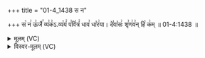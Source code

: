 +++
title = "01-4_1438 स न"

+++
स꣡ न꣢ ऊ꣣र्जे꣢ व्य꣣क꣣ऽ.व्य꣡यं꣢ प꣣वि꣡त्रं꣢ धाव꣣ धा꣡र꣢या। दे꣣वा꣡सः꣢ शृ꣣ण꣢व꣣न् हि꣡ क꣢म् ॥ 01-4:1438 ॥

<details><summary>मूलम् (VC)</summary>

स꣡ न꣢ ऊ꣣र्जे꣢ व्य꣣꣬३꣱व्य꣡यं꣢ प꣣वि꣡त्रं꣢ धाव꣣ धा꣡र꣢या । दे꣣वा꣡सः꣢ शृ꣣ण꣢व꣣न्हि꣡ क꣢म् ॥१४३८॥
</details>

<details><summary>विस्वर-मूलम् (VC)</summary>

स न ऊर्जे व्य३व्ययं पवित्रं धाव धारया । देवासः शृणवन्हि कम् ॥१४३८॥
</details>